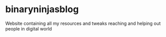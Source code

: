 # binaryninjasblog
Website containing all my resources and tweaks reaching and helping out people in digital world
